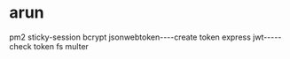 # arun
pm2 
sticky-session 
bcrypt 
jsonwebtoken----create token 
express jwt-----check token 
fs 
multer 
